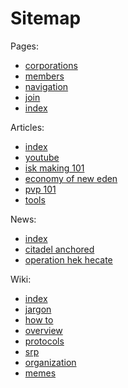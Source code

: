 # Sitemap

Pages:
- [corporations](/corporations.md)
- [members](/members.md)
- [navigation](/navigation.md)
- [join](/join.md)
- [index](/index.md)

Articles:
- [index](/articles/index.md)
- [youtube](/articles/youtube.md)
- [isk making 101](/articles/isk_making_101.md)
- [economy of new eden](/articles/economy_of_new_eden.md)
- [pvp 101](/articles/pvp_101.md)
- [tools](/articles/tools.md)

News:
- [index](/news/index.md)
- [citadel anchored](/news/citadel_anchored.md)
- [operation hek hecate](/news/operation_hek_hecate.md)

Wiki:
- [index](/wiki/index.md)
- [jargon](/wiki/jargon.md)
- [how to](/wiki/how_to.md)
- [overview](/wiki/overview.md)
- [protocols](/wiki/protocols.md)
- [srp](/wiki/srp.md)
- [organization](/wiki/organization.md)
- [memes](/wiki/memes.md)
